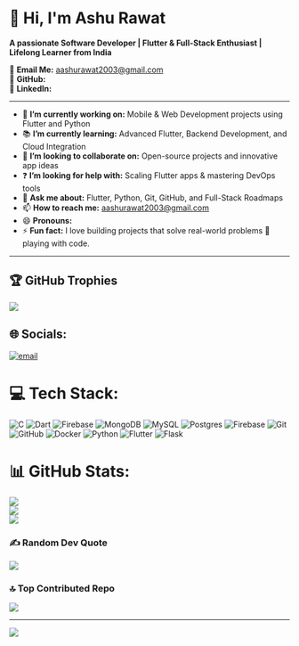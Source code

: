 # 👋 Hi, I'm Ashu Rawat  

**A passionate Software Developer | Flutter & Full-Stack Enthusiast | Lifelong Learner from India**  

📧 **Email Me:** aashurawat2003@gmail.com  
🔗 **GitHub:**   
💼 **LinkedIn:**   

---

- 🚀 **I’m currently working on:** Mobile & Web Development projects using Flutter and Python  
- 📚 **I’m currently learning:** Advanced Flutter, Backend Development, and Cloud Integration  
- 🤝 **I’m looking to collaborate on:** Open-source projects and innovative app ideas  
- ❓ **I’m looking for help with:** Scaling Flutter apps & mastering DevOps tools  
- 💬 **Ask me about:** Flutter, Python, Git, GitHub, and Full-Stack Roadmaps  
- 📫 **How to reach me:** aashurawat2003@gmail.com  
- 😄 **Pronouns:**
- ⚡ **Fun fact:** I love building projects that solve real-world problems 🚀  playing with code.

---
 
## 🏆 GitHub Trophies
![](https://github-profile-trophy.vercel.app/?username=devopsvikramsingh&theme=radical&no-frame=false&no-bg=false&margin-w=4)

## 🌐 Socials:
[![email](https://img.shields.io/badge/Email-D14836?logo=gmail&logoColor=white)](mailto:aashurawat2003@gmail.com) 

# 💻 Tech Stack:
![C](https://img.shields.io/badge/c-%2300599C.svg?style=for-the-badge&logo=c&logoColor=white) ![Dart](https://img.shields.io/badge/dart-%230175C2.svg?style=for-the-badge&logo=dart&logoColor=white) ![Firebase](https://img.shields.io/badge/firebase-%23039BE5.svg?style=for-the-badge&logo=firebase) ![MongoDB](https://img.shields.io/badge/MongoDB-%234ea94b.svg?style=for-the-badge&logo=mongodb&logoColor=white) ![MySQL](https://img.shields.io/badge/mysql-4479A1.svg?style=for-the-badge&logo=mysql&logoColor=white) ![Postgres](https://img.shields.io/badge/postgres-%23316192.svg?style=for-the-badge&logo=postgresql&logoColor=white) ![Firebase](https://img.shields.io/badge/firebase-a08021?style=for-the-badge&logo=firebase&logoColor=ffcd34) ![Git](https://img.shields.io/badge/git-%23F05033.svg?style=for-the-badge&logo=git&logoColor=white) ![GitHub](https://img.shields.io/badge/github-%23121011.svg?style=for-the-badge&logo=github&logoColor=white) ![Docker](https://img.shields.io/badge/docker-%230db7ed.svg?style=for-the-badge&logo=docker&logoColor=white) ![Python](https://img.shields.io/badge/python-3670A0?style=for-the-badge&logo=python&logoColor=ffdd54) ![Flutter](https://img.shields.io/badge/Flutter-%2302569B.svg?style=for-the-badge&logo=Flutter&logoColor=white) ![Flask](https://img.shields.io/badge/flask-%23000.svg?style=for-the-badge&logo=flask&logoColor=white)
# 📊 GitHub Stats:
![](https://github-readme-stats.vercel.app/api?username=devopsvikramsingh&theme=dark&hide_border=false&include_all_commits=true&count_private=false)<br/>
![](https://nirzak-streak-stats.vercel.app/?user=devopsvikramsingh&theme=dark&hide_border=false)<br/>
![](https://github-readme-stats.vercel.app/api/top-langs/?username=devopsvikramsingh&theme=dark&hide_border=false&include_all_commits=true&count_private=false&layout=compact)


### ✍️ Random Dev Quote
![](https://quotes-github-readme.vercel.app/api?type=horizontal&theme=radical)

### 🔝 Top Contributed Repo
![](https://github-contributor-stats.vercel.app/api?username=devopsvikramsingh&limit=5&theme=dark&combine_all_yearly_contributions=true)

---
[![](https://visitcount.itsvg.in/api?id=devopsvikramsingh&icon=0&color=0)](https://visitcount.itsvg.in)

<!-- Proudly created with GPRM ( https://gprm.itsvg.in ) -->
